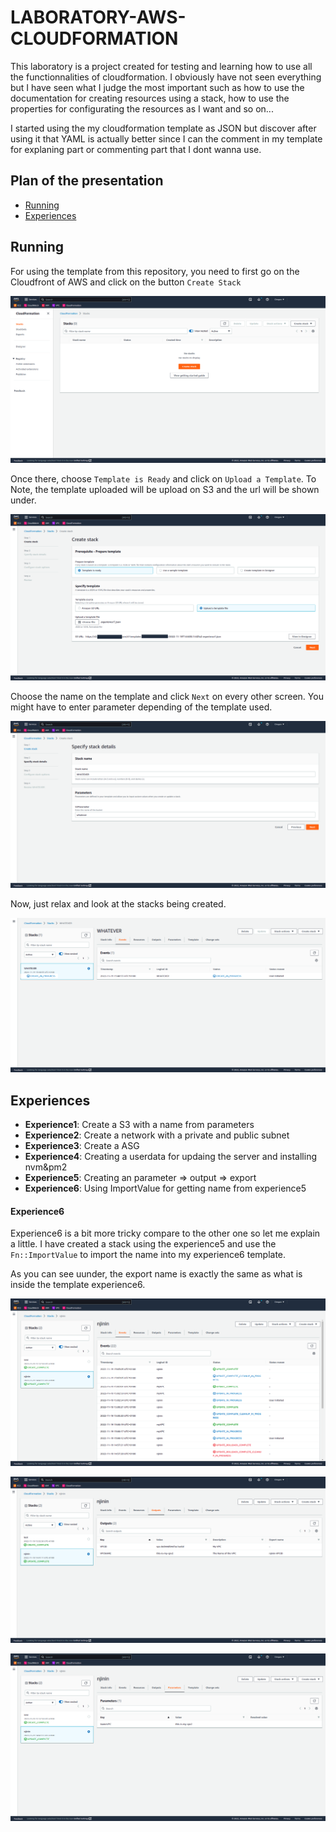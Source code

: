 # LABORATORY-AWS-CLOUDFORMATION

This laboratory is a project created for testing and learning how to use all the functionnalities of cloudformation. I obviously have not seen everything but I have seen what I judge the most important such as how to use the documentation for creating resources using a stack, how to use the properties for configurating the resources as I want and so on...

I started using the my cloudformation template as JSON but discover after using it that YAML is actually better since I can the comment in my template for explaning part or commenting part that I dont wanna use.

## Plan of the presentation

- [Running](#running)
- [Experiences](#experiences)

## Running

For using the template from this repository, you need to first go on the Cloudfront of AWS and click on the button `Create Stack`

![./documentation/4.png](./documentation/4.png)

Once there, choose `Template is Ready` and click on `Upload a Template`.
To Note, the template uploaded will be upload on S3 and the url will be shown under.

![./documentation/5.png](./documentation/5.png)

Choose the name on the template and click `Next` on every other screen.
You might have to enter parameter depending of the template used.

![./documentation/6.png](./documentation/6.png)

Now, just relax and look at the stacks being created.

![./documentation/7.png](./documentation/7.png)

## Experiences

- **Experience1**: Create a S3 with a name from parameters
- **Experience2**: Create a network with a private and public subnet
- **Experience3**: Create a ASG
- **Experience4**: Creating a userdata for updaing the server and installing nvm&pm2 
- **Experience5**: Creating an parameter => output => export
- **Experience6**: Using ImportValue for getting name from experience5

#### Experience6

Experience6 is a bit more tricky compare to the other one so let me explain a little. I have created a stack using the experience5 and use the `Fn::ImportValue` to import the name into my experience6 template.

As you can see uunder, the export name is exactly the same as what is inside the template experience6.

![./documentation/1.png](./documentation/1.png)

![./documentation/2.png](./documentation/2.png)

![./documentation/3.png](./documentation/3.png)